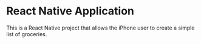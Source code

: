 # React Native Application

This is a React Native project that allows the iPhone user to create a simple list of groceries. 